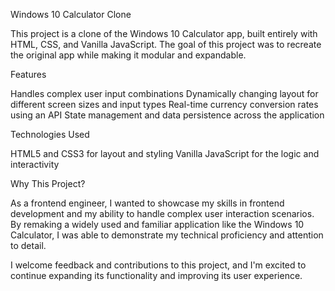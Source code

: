 Windows 10 Calculator Clone

This project is a clone of the Windows 10 Calculator app, built entirely with HTML, CSS, and Vanilla JavaScript. The goal of this project was to recreate the original app while making it modular and expandable.

Features

Handles complex user input combinations
Dynamically changing layout for different screen sizes and input types
Real-time currency conversion rates using an API
State management and data persistence across the application

Technologies Used

HTML5 and CSS3 for layout and styling
Vanilla JavaScript for the logic and interactivity

Why This Project?

As a frontend engineer, I wanted to showcase my skills in frontend development and my ability to handle complex user interaction scenarios. By remaking a widely used and familiar application like the Windows 10 Calculator, I was able to demonstrate my technical proficiency and attention to detail.

I welcome feedback and contributions to this project, and I'm excited to continue expanding its functionality and improving its user experience.
